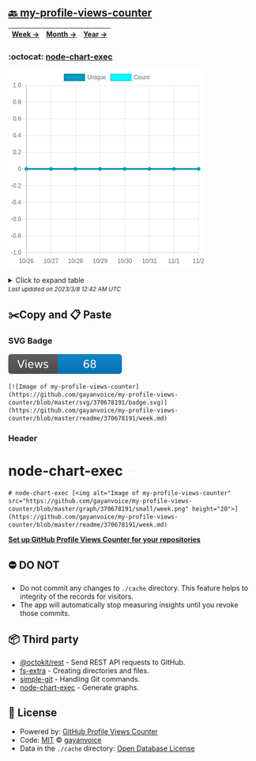 ## [🔙 my-profile-views-counter](https://github.com/gayanvoice/my-profile-views-counter)
| [**Week →**](https://github.com/gayanvoice/my-profile-views-counter/blob/master/readme/370678191/week.md) | [**Month →**](https://github.com/gayanvoice/my-profile-views-counter/blob/master/readme/370678191/month.md) | [**Year →**](https://github.com/gayanvoice/my-profile-views-counter/blob/master/readme/370678191/year.md) |
| ---- | ---- | ----- |
### :octocat: [node-chart-exec](https://github.com/gayanvoice/node-chart-exec)
![Image of my-profile-views-counter](https://github.com/gayanvoice/my-profile-views-counter/blob/master/graph/370678191/large/week.png)

<details>
	<summary>Click to expand table</summary>
	<h2>:calendar: Week Page Views Table</h2>
<table>
	<tr>
		<th>
			Last Updated
		</th>
		<th>
			Unique
		</th>
		<th>
			Count
		</th>
	</tr>
	<tr>
		<td>
			<code>2023/3/8</code>
		</td>
		<td>
			<code>0</code>
		</td>
		<td>
			<code>0</code>
		</td>
	</tr>
	<tr>
		<td>
			<code>2023/3/7</code>
		</td>
		<td>
			<code>0</code>
		</td>
		<td>
			<code>0</code>
		</td>
	</tr>
	<tr>
		<td>
			<code>2023/3/6</code>
		</td>
		<td>
			<code>0</code>
		</td>
		<td>
			<code>0</code>
		</td>
	</tr>
	<tr>
		<td>
			<code>2023/3/5</code>
		</td>
		<td>
			<code>0</code>
		</td>
		<td>
			<code>0</code>
		</td>
	</tr>
	<tr>
		<td>
			<code>2023/3/4</code>
		</td>
		<td>
			<code>0</code>
		</td>
		<td>
			<code>0</code>
		</td>
	</tr>
	<tr>
		<td>
			<code>2023/3/3</code>
		</td>
		<td>
			<code>0</code>
		</td>
		<td>
			<code>0</code>
		</td>
	</tr>
	<tr>
		<td>
			<code>2023/3/2</code>
		</td>
		<td>
			<code>0</code>
		</td>
		<td>
			<code>0</code>
		</td>
	</tr>
	<tr>
		<td>
			<code>2023/3/1</code>
		</td>
		<td>
			<code>0</code>
		</td>
		<td>
			<code>0</code>
		</td>
	</tr>
</table>

</details>
<small><i>Last updated on 2023/3/8 12:42 AM UTC</i></small>

## ✂️Copy and 📋 Paste
### SVG Badge
[![Image of my-profile-views-counter](https://github.com/gayanvoice/my-profile-views-counter/blob/master/svg/370678191/badge.svg)](https://github.com/gayanvoice/my-profile-views-counter/blob/master/readme/370678191/week.md)
```readme
[![Image of my-profile-views-counter](https://github.com/gayanvoice/my-profile-views-counter/blob/master/svg/370678191/badge.svg)](https://github.com/gayanvoice/my-profile-views-counter/blob/master/readme/370678191/week.md)
```
### Header
# node-chart-exec [<img alt="Image of my-profile-views-counter" src="https://github.com/gayanvoice/my-profile-views-counter/blob/master/graph/370678191/small/week.png" height="20">](https://github.com/gayanvoice/my-profile-views-counter/blob/master/readme/370678191/week.md)
```readme
# node-chart-exec [<img alt="Image of my-profile-views-counter" src="https://github.com/gayanvoice/my-profile-views-counter/blob/master/graph/370678191/small/week.png" height="20">](https://github.com/gayanvoice/my-profile-views-counter/blob/master/readme/370678191/week.md)
```
[**Set up GitHub Profile Views Counter for your repositories**](https://github.com/gayanvoice/github-profile-views-counter)
## ⛔ DO NOT
- Do not commit any changes to `./cache` directory. This feature helps to integrity of the records for visitors.
- The app will automatically stop measuring insights until you revoke those commits.
## 📦 Third party

- [@octokit/rest](https://www.npmjs.com/package/@octokit/rest) - Send REST API requests to GitHub.
- [fs-extra](https://www.npmjs.com/package/fs-extra) - Creating directories and files.
- [simple-git](https://www.npmjs.com/package/simple-git) - Handling Git commands.
- [node-chart-exec](https://www.npmjs.com/package/node-chart-exec) - Generate graphs.
## 📄 License
- Powered by: [GitHub Profile Views Counter](https://github.com/gayanvoice/github-profile-views-counter)
- Code: [MIT](./LICENSE) © [gayanvoice](https://github.com/gayanvoice/github-profile-views-counter)
- Data in the `./cache` directory: [Open Database License](https://opendatacommons.org/licenses/odbl/1-0/)